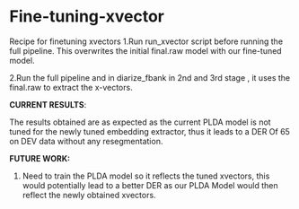 # Fine-tuning-xvector
Recipe for finetuning xvectors
1.Run run_xvector script before running the full pipeline. This overwrites the initial final.raw model with our fine-tuned model.

2.Run the full pipeline and in diarize_fbank in 2nd and 3rd stage , it uses the final.raw to extract the x-vectors.

**CURRENT RESULTS**:

The results obtained are as expected as the current PLDA model is not tuned for the newly tuned embedding extractor, thus it leads to a DER Of 65 on DEV data without any resegmentation.

**FUTURE WORK:**

1. Need to train the PLDA model so it reflects the tuned xvectors, this would potentially lead to a better DER as our PLDA Model would then reflect the newly obtained xvectors.
